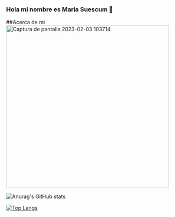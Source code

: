 ### Hola mi nombre es Maria Suescum  👋

##Acerca de mi
<img width="442" alt="Captura de pantalla 2023-02-03 103714" src="https://user-images.githubusercontent.com/114879421/223498556-54095172-af93-4064-8a4a-1fae772163b5.png">

![Anurag's GitHub stats](https://github-readme-stats.vercel.app/api?username=mariasuescumg&show_icons=true&theme=tokyonight)

[![Top Langs](https://github-readme-stats.vercel.app/api/top-langs/?username=mariasuescumg&layout=compact)](https://github.com/anuraghazra/github-readme-stats)
